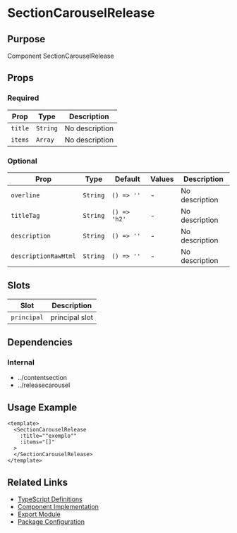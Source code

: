 # SectionCarouselRelease

## Purpose

Component SectionCarouselRelease

## Props

### Required

| Prop    | Type     | Description    |
| ------- | -------- | -------------- |
| `title` | `String` | No description |
| `items` | `Array`  | No description |

### Optional

| Prop                 | Type     | Default      | Values | Description    |
| -------------------- | -------- | ------------ | ------ | -------------- |
| `overline`           | `String` | `() => ''`   | -      | No description |
| `titleTag`           | `String` | `() => 'h2'` | -      | No description |
| `description`        | `String` | `() => ''`   | -      | No description |
| `descriptionRawHtml` | `String` | `() => ''`   | -      | No description |

## Slots

| Slot        | Description    |
| ----------- | -------------- |
| `principal` | principal slot |

## Dependencies

### Internal

- ../contentsection
- ../releasecarousel

## Usage Example

```vue
<template>
  <SectionCarouselRelease
    :title=""exemplo""
    :items="[]"
  >
  </SectionCarouselRelease>
</template>
```

## Related Links

- [TypeScript Definitions](./SectionCarouselRelease.d.ts)
- [Component Implementation](./SectionCarouselRelease.vue)
- [Export Module](./sectioncarouselrelease.js)
- [Package Configuration](./package.json)
